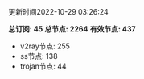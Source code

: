 更新时间2022-10-29 03:26:24

**总订阅: 45**
**总节点: 2264**
**有效节点: 437**
- v2ray节点: 255
- ss节点: 138
- trojan节点: 44
